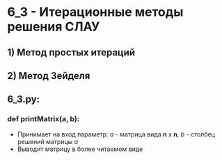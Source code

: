 # 6_3 - Итерационные методы решения СЛАУ
## 1) Метод простых итераций
## 2) Метод Зейделя

## 6_3.py:
### def printMatrix(a, b):
  - Принимает на вход параметр: *a* - матрица вида **n** x **n**, *b* - столбец решений матрицы *а*
  - Выводит матрицу в более читаемом виде
